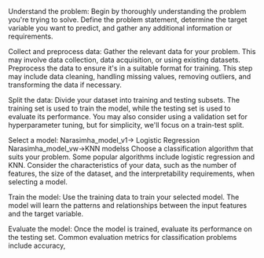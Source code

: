 Understand the problem: Begin by thoroughly understanding the problem you're trying to solve. Define the problem statement, determine the target variable you want to predict, and gather any additional information or requirements.

Collect and preprocess data: Gather the relevant data for your problem. This may involve data collection, data acquisition, or using existing datasets. Preprocess the data to ensure it's in a suitable format for training. This step may include data cleaning, handling missing values, removing outliers, and transforming the data if necessary.

Split the data: Divide your dataset into training and testing subsets. The training set is used to train the model, while the testing set is used to evaluate its performance. You may also consider using a validation set for hyperparameter tuning, but for simplicity, we'll focus on a train-test split.

Select a model: Narasimha_model_v1-> Logistic Regression
		Narasimha_model_vw->KNN modelss
 Choose a classification algorithm that suits your problem. Some popular algorithms include logistic regression and KNN. Consider the characteristics of your data, such as the number of features, the size of the dataset, and the interpretability requirements, when selecting a model.

Train the model: Use the training data to train your selected model. The model will learn the patterns and relationships between the input features and the target variable. 

Evaluate the model: Once the model is trained, evaluate its performance on the testing set. Common evaluation metrics for classification problems include accuracy,
